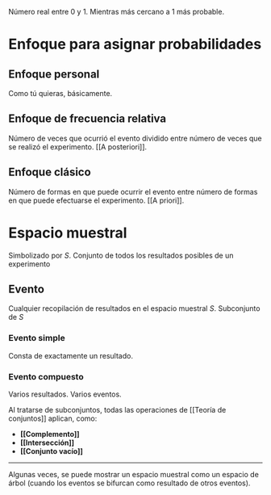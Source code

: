 Número real entre 0 y 1. Mientras más cercano a 1 más probable. 

# Enfoque para asignar probabilidades
## Enfoque personal
Como tú quieras, básicamente.

## Enfoque de frecuencia relativa
Número de veces que ocurrió el evento dividido entre número de veces que se realizó el experimento. [[A posteriori]].

## Enfoque clásico
Número de formas en que puede ocurrir el evento entre número de formas en que puede efectuarse el experimento. [[A priori]].

# Espacio muestral
Simbolizado por _S_. Conjunto de todos los resultados posibles de un experimento

## Evento
Cualquier recopilación de resultados en el espacio muestral _S_.  Subconjunto de _S_

### Evento simple
Consta de exactamente un resultado.

### Evento compuesto
Varios resultados. Varios eventos.

Al tratarse de subconjuntos, todas las operaciones de [[Teoría de conjuntos]] aplican, como:
- **[[Complemento]]**
- **[[Intersección]]**
- **[[Conjunto vacío]]**

---

Algunas veces, se puede mostrar un espacio muestral como un espacio de árbol (cuando los eventos se bifurcan como resultado de otros eventos).



